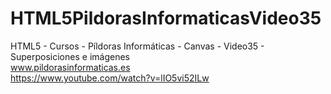 # HTML5PildorasInformaticasVideo35
HTML5 - Cursos - Píldoras Informáticas - Canvas - Video35 - Superposiciones e imágenes
<br />
www.pildorasinformaticas.es
<br />
https://www.youtube.com/watch?v=lIO5vi52ILw
<br />
